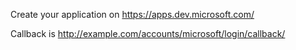 Create your application on https://apps.dev.microsoft.com/

Callback is  http://example.com/accounts/microsoft/login/callback/
